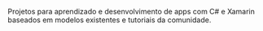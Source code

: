 Projetos para aprendizado e desenvolvimento de apps com C# e Xamarin baseados em modelos existentes e tutoriais da comunidade.
